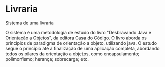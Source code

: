 # Livraria

Sistema de uma livraria

O sistema é uma metodologia de estudo do livro "Desbravando Java e Orientação a Objetos", da editora Casa do Código. O livro aborda os principios de paradigma de orientação a objeto, utilizando java. O estudo segue o princípio até a finalização de uma aplicação completa, abordando todos os pilares da orientação a objetos, como encapsulamento; polimorfismo; herança; sobrecarga; etc. 
